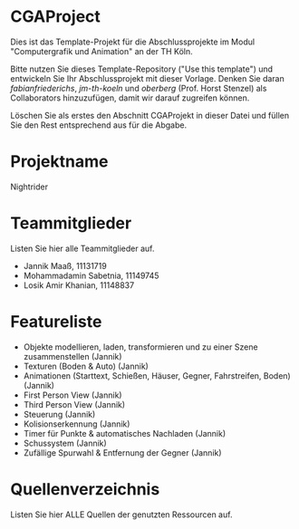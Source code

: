 # CGAProject
Dies ist das Template-Projekt für die Abschlussprojekte im Modul "Computergrafik und Animation" an der TH Köln.

Bitte nutzen Sie dieses Template-Repository ("Use this template") und entwickeln Sie Ihr Abschlussprojekt mit dieser Vorlage. Denken Sie daran *fabianfriederichs*, *jm-th-koeln* und *oberberg* (Prof. Horst Stenzel) als Collaborators hinzuzufügen, damit wir darauf zugreifen können.

Löschen Sie als erstes den Abschnitt CGAProjekt in dieser Datei und füllen Sie den Rest entsprechend aus für die Abgabe.

# Projektname
Nightrider

# Teammitglieder
Listen Sie hier alle Teammitglieder auf.

- Jannik Maaß, 11131719
- Mohammadamin Sabetnia, 11149745
- Losik Amir Khanian, 11148837


# Featureliste
- Objekte modellieren, laden, transformieren und zu einer Szene zusammenstellen (Jannik)
- Texturen (Boden & Auto) (Jannik)
- Animationen (Starttext, Schießen, Häuser, Gegner, Fahrstreifen, Boden) (Jannik)
- First Person View (Jannik)
- Third Person View (Jannik)
- Steuerung (Jannik)
- Kolisionserkennung (Jannik)
- Timer für Punkte & automatisches Nachladen (Jannik)
- Schussystem (Jannik)
- Zufällige Spurwahl & Entfernung der Gegner (Jannik)

# Quellenverzeichnis
Listen Sie hier ALLE Quellen der genutzten Ressourcen auf.
